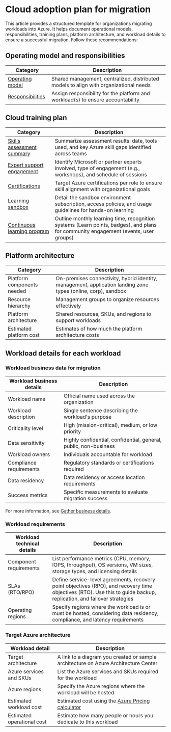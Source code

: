 
# Cloud adoption plan for migration

This article provides a structured template for organizations migrating workloads into Azure. It helps document operational models, responsibilities, training plans, platform architecture, and workload details to ensure a successful migration. Follow these recommendations:

## Operating model and responsibilities

| Category          | Description                                   |
|-------------------|-----------------------------------------------|
| [Operating model](./prepare-organization-for-cloud.md#choose-a-cloud-operating-model)   | Shared management, centralized, distributed models to align with organizational needs |
| [Responsibilities](./prepare-organization-for-cloud.md#document-ownership-and-accountability)  | Assign responsibility for the platform and workload(s) to ensure accountability |

## Cloud training plan

| Category                  | Description                                                                 |
|---------------------------|-----------------------------------------------------------------------------|
| [Skills assessment summary](./prepare-people-for-cloud.md#identify-the-cloud-skills-you-need) | Summarize assessment results: date, tools used, and key Azure skill gaps identified across teams |
| [Expert support engagement](./prepare-people-for-cloud.md#train-your-people) | Identify Microsoft or partner experts involved, type of engagement (e.g., workshops), and schedule of sessions |
| [Certifications](./prepare-people-for-cloud.md#train-your-people)    | Target Azure certifications per role to ensure skill alignment with organizational goals |
| [Learning sandbox](./prepare-people-for-cloud.md#sustain-cloud-skills-across-your-organization)  | Detail the sandbox environment subscription, access policies, and usage guidelines for hands-on learning |
| [Continuous learning program](./prepare-people-for-cloud.md#sustain-cloud-skills-across-your-organization) | Outline monthly learning time, recognition systems (Learn points, badges), and plans for community engagement (events, user groups) |

## Platform architecture

| Category                  | Description                                                                 |
|---------------------------|-----------------------------------------------------------------------------|
| Platform components needed | On-premises connectivity, hybrid identity, management, application landing zone types (online, corp), sandbox |
| Resource hierarchy | Management groups to organize resources effectively |
| Platform architecture | Shared resources, SKUs, and regions to support workloads |
| Estimated platform cost | Estimates of how much the platform architecture costs |

## Workload details for each workload

### Workload business data for migration

| Workload business details | Description |
|-----------------|-------------|
| Workload name | Official name used across the organization |
| Workload description | Single sentence describing the workload's purpose |
| Criticality level | High (mission-critical), medium, or low priority |
| Data sensitivity | Highly confidential, confidential, general, public, non-business |
| Workload owners | Individuals accountable for workload |
| Compliance requirements | Regulatory standards or certifications required |
| Data residency | Data residency or access location requirements |
| Success metrics | Specific measurements to evaluate migration success |

For more information, see [Gather business details](./discover-existing-workload-inventory.md#gather-business-details).

### Workload requirements

| Workload technical details               | Description |
|--------------------------------|------------------------------------------------------|
| Component requirements         | List performance metrics (CPU, memory, IOPS, throughput), OS versions, VM sizes, storage types, and licensing details |
| SLAs (RTO/RPO)                 | Define service-level agreements, recovery point objectives (RPO), and recovery time objectives (RTO). Use this to guide backup, replication, and failover strategies |
| Operating regions          | Specify regions where the workload is or must be hosted, considering data residency, compliance, and latency requirements |

### Target Azure architecture

| Workload detail | Description |
| --- | --- |
| Target architecture | A link to a diagram you created or sample architecture on Azure Architecture Center |
| Azure services and SKUs | List the Azure services and SKUs required for the workload |
| Azure regions | Specify the Azure regions where the workload will be hosted |
| Estimated workload cost | Estimated cost using the [Azure Pricing calculator](https://azure.microsoft.com/pricing/calculator/?msockid=396a7791057262e4306e626304176307) |
| Estimated operational cost | Estimate how many people or hours you dedicate to this workload |
